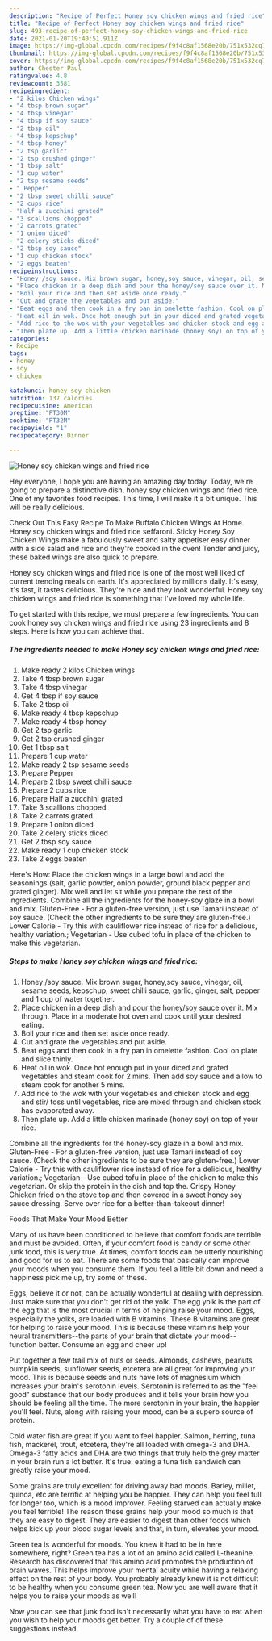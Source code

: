 ```yaml
---
description: "Recipe of Perfect Honey soy chicken wings and fried rice"
title: "Recipe of Perfect Honey soy chicken wings and fried rice"
slug: 493-recipe-of-perfect-honey-soy-chicken-wings-and-fried-rice
date: 2021-01-20T19:40:51.911Z
image: https://img-global.cpcdn.com/recipes/f9f4c8af1568e20b/751x532cq70/honey-soy-chicken-wings-and-fried-rice-recipe-main-photo.jpg
thumbnail: https://img-global.cpcdn.com/recipes/f9f4c8af1568e20b/751x532cq70/honey-soy-chicken-wings-and-fried-rice-recipe-main-photo.jpg
cover: https://img-global.cpcdn.com/recipes/f9f4c8af1568e20b/751x532cq70/honey-soy-chicken-wings-and-fried-rice-recipe-main-photo.jpg
author: Chester Paul
ratingvalue: 4.8
reviewcount: 3581
recipeingredient:
- "2 kilos Chicken wings"
- "4 tbsp brown sugar"
- "4 tbsp vinegar"
- "4 tbsp if soy sauce"
- "2 tbsp oil"
- "4 tbsp kepschup"
- "4 tbsp honey"
- "2 tsp garlic"
- "2 tsp crushed ginger"
- "1 tbsp salt"
- "1 cup water"
- "2 tsp sesame seeds"
- " Pepper"
- "2 tbsp sweet chilli sauce"
- "2 cups rice"
- "Half a zucchini grated"
- "3 scallions chopped"
- "2 carrots grated"
- "1 onion diced"
- "2 celery sticks diced"
- "2 tbsp soy sauce"
- "1 cup chicken stock"
- "2 eggs beaten"
recipeinstructions:
- "Honey /soy sauce. Mix brown sugar, honey,soy sauce, vinegar, oil, sesame seeds, kepschup, sweet chilli sauce, garlic, ginger, salt, pepper and 1 cup of water together."
- "Place chicken in a deep dish and pour the honey/soy sauce over it. Mix through. Place in a moderate hot oven and cook until your desired eating."
- "Boil your rice and then set aside once ready."
- "Cut and grate the vegetables and put aside."
- "Beat eggs and then cook in a fry pan in omelette fashion. Cool on plate and slice thinly."
- "Heat oil in wok. Once hot enough put in your diced and grated vegetables and steam cook for 2 mins. Then add soy sauce and allow to steam cook for another 5 mins."
- "Add rice to the wok with your vegetables and chicken stock and egg and stir/ toss until vegetables, rice are mixed through and chicken stock has evaporated away."
- "Then plate up. Add a little chicken marinade (honey soy) on top of your rice."
categories:
- Recipe
tags:
- honey
- soy
- chicken

katakunci: honey soy chicken 
nutrition: 137 calories
recipecuisine: American
preptime: "PT30M"
cooktime: "PT32M"
recipeyield: "1"
recipecategory: Dinner

---
```



![Honey soy chicken wings and fried rice](https://img-global.cpcdn.com/recipes/f9f4c8af1568e20b/751x532cq70/honey-soy-chicken-wings-and-fried-rice-recipe-main-photo.jpg)

Hey everyone, I hope you are having an amazing day today. Today, we're going to prepare a distinctive dish, honey soy chicken wings and fried rice. One of my favorites food recipes. This time, I will make it a bit unique. This will be really delicious.

Check Out This Easy Recipe To Make Buffalo Chicken Wings At Home. Honey soy chicken wings and fried rice seffaroni. Sticky Honey Soy Chicken Wings make a fabulously sweet and salty appetiser easy dinner with a side salad and rice and they&#39;re cooked in the oven! Tender and juicy, these baked wings are also quick to prepare.

Honey soy chicken wings and fried rice is one of the most well liked of current trending meals on earth. It's appreciated by millions daily. It's easy, it's fast, it tastes delicious. They're nice and they look wonderful. Honey soy chicken wings and fried rice is something that I've loved my whole life.


To get started with this recipe, we must prepare a few ingredients. You can cook honey soy chicken wings and fried rice using 23 ingredients and 8 steps. Here is how you can achieve that.

<!--inarticleads1-->

##### The ingredients needed to make Honey soy chicken wings and fried rice:

1. Make ready 2 kilos Chicken wings
1. Take 4 tbsp brown sugar
1. Take 4 tbsp vinegar
1. Get 4 tbsp if soy sauce
1. Take 2 tbsp oil
1. Make ready 4 tbsp kepschup
1. Make ready 4 tbsp honey
1. Get 2 tsp garlic
1. Get 2 tsp crushed ginger
1. Get 1 tbsp salt
1. Prepare 1 cup water
1. Make ready 2 tsp sesame seeds
1. Prepare  Pepper
1. Prepare 2 tbsp sweet chilli sauce
1. Prepare 2 cups rice
1. Prepare Half a zucchini grated
1. Take 3 scallions chopped
1. Take 2 carrots grated
1. Prepare 1 onion diced
1. Take 2 celery sticks diced
1. Get 2 tbsp soy sauce
1. Make ready 1 cup chicken stock
1. Take 2 eggs beaten


Here&#39;s How: Place the chicken wings in a large bowl and add the seasonings (salt, garlic powder, onion powder, ground black pepper and grated ginger). Mix well and let sit while you prepare the rest of the ingredients. Combine all the ingredients for the honey-soy glaze in a bowl and mix. Gluten-Free - For a gluten-free version, just use Tamari instead of soy sauce. (Check the other ingredients to be sure they are gluten-free.) Lower Calorie - Try this with cauliflower rice instead of rice for a delicious, healthy variation.; Vegetarian - Use cubed tofu in place of the chicken to make this vegetarian. 

<!--inarticleads2-->

##### Steps to make Honey soy chicken wings and fried rice:

1. Honey /soy sauce. Mix brown sugar, honey,soy sauce, vinegar, oil, sesame seeds, kepschup, sweet chilli sauce, garlic, ginger, salt, pepper and 1 cup of water together.
1. Place chicken in a deep dish and pour the honey/soy sauce over it. Mix through. Place in a moderate hot oven and cook until your desired eating.
1. Boil your rice and then set aside once ready.
1. Cut and grate the vegetables and put aside.
1. Beat eggs and then cook in a fry pan in omelette fashion. Cool on plate and slice thinly.
1. Heat oil in wok. Once hot enough put in your diced and grated vegetables and steam cook for 2 mins. Then add soy sauce and allow to steam cook for another 5 mins.
1. Add rice to the wok with your vegetables and chicken stock and egg and stir/ toss until vegetables, rice are mixed through and chicken stock has evaporated away.
1. Then plate up. Add a little chicken marinade (honey soy) on top of your rice.


Combine all the ingredients for the honey-soy glaze in a bowl and mix. Gluten-Free - For a gluten-free version, just use Tamari instead of soy sauce. (Check the other ingredients to be sure they are gluten-free.) Lower Calorie - Try this with cauliflower rice instead of rice for a delicious, healthy variation.; Vegetarian - Use cubed tofu in place of the chicken to make this vegetarian. Or skip the protein in the dish and top the. Crispy Honey Chicken fried on the stove top and then covered in a sweet honey soy sauce dressing. Serve over rice for a better-than-takeout dinner! 

Foods That Make Your Mood Better


Many of us have been conditioned to believe that comfort foods are terrible and must be avoided. Often, if your comfort food is candy or some other junk food, this is very true. At times, comfort foods can be utterly nourishing and good for us to eat. There are some foods that basically can improve your moods when you consume them. If you feel a little bit down and need a happiness pick me up, try some of these.

Eggs, believe it or not, can be actually wonderful at dealing with depression. Just make sure that you don't get rid of the yolk. The egg yolk is the part of the egg that is the most crucial in terms of helping raise your mood. Eggs, especially the yolks, are loaded with B vitamins. These B vitamins are great for helping to raise your mood. This is because these vitamins help your neural transmitters--the parts of your brain that dictate your mood--function better. Consume an egg and cheer up!

Put together a few trail mix of nuts or seeds. Almonds, cashews, peanuts, pumpkin seeds, sunflower seeds, etcetera are all great for improving your mood. This is because seeds and nuts have lots of magnesium which increases your brain's serotonin levels. Serotonin is referred to as the "feel good" substance that our body produces and it tells your brain how you should be feeling all the time. The more serotonin in your brain, the happier you'll feel. Nuts, along with raising your mood, can be a superb source of protein.

Cold water fish are great if you want to feel happier. Salmon, herring, tuna fish, mackerel, trout, etcetera, they're all loaded with omega-3 and DHA. Omega-3 fatty acids and DHA are two things that truly help the grey matter in your brain run a lot better. It's true: eating a tuna fish sandwich can greatly raise your mood. 

Some grains are truly excellent for driving away bad moods. Barley, millet, quinoa, etc are terrific at helping you be happier. They can help you feel full for longer too, which is a mood improver. Feeling starved can actually make you feel terrible! The reason these grains help your mood so much is that they are easy to digest. They are easier to digest than other foods which helps kick up your blood sugar levels and that, in turn, elevates your mood.

Green tea is wonderful for moods. You knew it had to be in here somewhere, right? Green tea has a lot of an amino acid called L-theanine. Research has discovered that this amino acid promotes the production of brain waves. This helps improve your mental acuity while having a relaxing effect on the rest of your body. You probably already knew it is not difficult to be healthy when you consume green tea. Now you are well aware that it helps you to raise your moods as well!

Now you can see that junk food isn't necessarily what you have to eat when you wish to help your moods get better. Try  a  couple of  of  these  suggestions  instead.

